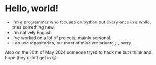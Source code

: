 # Hello, world!
- I'm a programmer who focuses on python but every once in a while, tries something new.
- I'm natively English
- I've worked on a lot of projects; mainly personal.
- I do use repositories, but most of mine are private ;-; sorry

Also on the 30th of May 2024 someone tryed to hack me but i think and hope they didn't get in 😑

